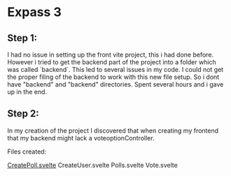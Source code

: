 # Expass 3

## Step 1:
I had no issue in setting up the front vite project, this i had done before. However i tried to get the backend 
part of the project into a folder which was called ´backend´. This led to several issues in my code. I 
could not get the proper filing of the backend to work with this new file setup. So i dont have "backend" and "backend" directories. Spent several hours and i gave up in the end.

## Step 2:
In my creation of the project I discovered that when creating my frontend that my backend might lack a voteoptionController. 

Files created:

[CreatePoll.svelte]()
CreateUser.svelte
Polls.svelte
Vote.svelte